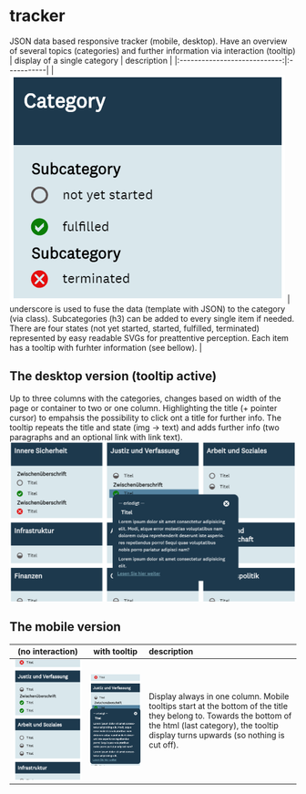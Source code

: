 # tracker
JSON data based responsive tracker (mobile, desktop). Have an overview of several topics (categories) and further information via interaction (tooltip)
| display of a single category | description |
|:----------------------------:|:-----------|
| ![alt text](https://github.com/anneKoethke/tracker/blob/master/res/img/showcase_pngs/tracker_5_aufbau.png "topic == category") | underscore is used to fuse the data (template with JSON) to the category (via class). Subcategories (h3) can be added to every single item if needed. There are four states (not yet started, started, fulfilled, terminated) represented by easy readable SVGs for preattentive perception. Each item has a tooltip with furhter information (see bellow). |

## The desktop version (tooltip active)
Up to three columns with the categories, changes based on width of the page or container to two or one column. Highlighting the title (+ pointer cursor) to empahsis the possibility to click ont a title for further info. The tooltip repeats the title and state (img -> text) and adds further info (two paragraphs and an optional link with link text). 
![alt text](https://github.com/anneKoethke/tracker/blob/master/res/img/showcase_pngs/tracker_2_desktop_tooltip.png "Desktop version with Tooltip")

## The mobile version 

| (no interaction) | with tooltip | description |
|:----------------:|:------------:|:------------| 
| ![alt text](https://github.com/anneKoethke/tracker/blob/master/res/img/showcase_pngs/tracker_3_mobile.png "Mobile version") | ![alt text](https://github.com/anneKoethke/tracker/blob/master/res/img/showcase_pngs/tracker_4_mobile_tooltip.png "Mobile version with Tooltip") | Display always in one column. Mobile tooltips start at the bottom of the title they belong to. Towards the bottom of the html (last category), the tooltip display turns upwards (so nothing is cut off). |

